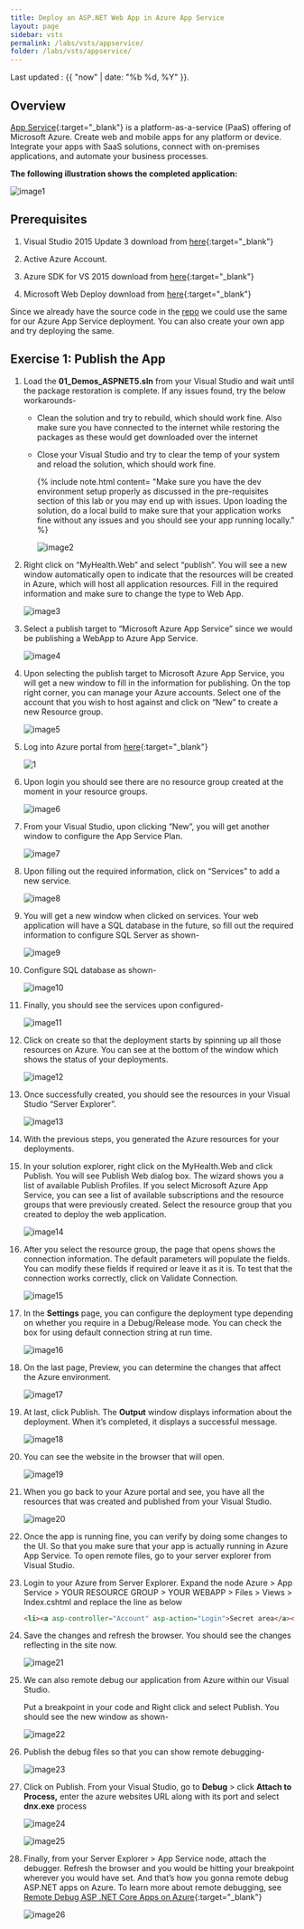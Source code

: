 ```yaml
---
title: Deploy an ASP.NET Web App in Azure App Service
layout: page
sidebar: vsts
permalink: /labs/vsts/appservice/
folder: /labs/vsts/appservice/
---
```


Last updated : {{ "now" | date: "%b %d, %Y" }}.

## Overview

[App Service](https://docs.microsoft.com/en-us/azure/app-service/app-service-value-prop-what-is){:target="_blank"} is a platform-as-a-service (PaaS) offering of Microsoft Azure. Create web and mobile apps for any platform or device. Integrate your apps with SaaS solutions, connect with on-premises applications, and automate your business processes.

**The following illustration shows the completed application:**

![image1](media/image1.png)

## Prerequisites

1. Visual Studio 2015 Update 3 download from [here](https://www.visualstudio.com/downloads/){:target="_blank"}

1. Active Azure Account.

1. Azure SDK for VS 2015 download from [here](https://azure.microsoft.com/en-in/downloads/){:target="_blank"}

1. Microsoft Web Deploy download from [here](https://www.microsoft.com/en-us/download/details.aspx?id=43717){:target="_blank"}

Since we already have the source code in the [repo](https://github.com/hsachinraj/DevOps-Immersion-Labs/tree/master/source) we could use the same for our Azure App Service deployment. You can also create your own app and try deploying the same.

## Exercise 1: Publish the App

1. Load the **01\_Demos\_ASPNET5.sln** from your Visual Studio and wait until the package restoration is complete. If any issues found, try the below workarounds-

    - Clean the solution and try to rebuild, which should work fine. Also make sure you have connected to the internet while restoring the
    packages as these would get downloaded over the internet

    - Close your Visual Studio and try to clear the temp of your system and reload the solution, which should work fine.

      {% include note.html content= "Make sure you have the dev environment setup properly as discussed in the pre-requisites section of this lab or you may end up with issues. Upon loading the solution, do a local build to make sure that your application works fine without any issues and you should see your app running locally." %}

      ![image2](media/image2.png)

1. Right click on “MyHealth.Web” and select “publish”. You will see a new window automatically open to indicate that the resources will be created in Azure, which will host all application resources. Fill in the required information and make sure to change the type to Web App.

    ![image3](media/image3.png)

1. Select a publish target to “Microsoft Azure App Service” since we would be publishing a WebApp to Azure App Service.

    ![image4](media/image4.png)

1. Upon selecting the publish target to Microsoft Azure App Service, you will get a new window to fill in the information for publishing. On the top right corner, you can manage your Azure accounts. Select one of the account that you wish to host against and click on “New” to create a new Resource group.

   ![image5](media/image5.png)

1. Log into Azure portal from [here](https://portal.azure.com){:target="_blank"}

   ![1](media/1.png)

1. Upon login you should see there are no resource group created at the moment in your resource groups.

   ![image6](media/image6.png)

1. From your Visual Studio, upon clicking “New”, you will get another window to configure the App Service Plan.

   ![image7](media/image7.png)

1. Upon filling out the required information, click on “Services” to add a new service.

   ![image8](media/image8.png)

1. You will get a new window when clicked on services. Your web application will have a SQL database in the future, so fill out the required information to configure SQL Server as shown-

   ![image9](media/image9.png)

1. Configure SQL database as shown-

    ![image10](media/image10.png)

1. Finally, you should see the services upon configured-

    ![image11](media/image11.png)

1. Click on create so that the deployment starts by spinning up all those resources on Azure. You can see at the bottom of the window which shows the status of your deployments.

   ![image12](media/image12.png)

1. Once successfully created, you should see the resources in your Visual Studio “Server Explorer”.

    ![image13](media/image13.png)

1. With the previous steps, you generated the Azure resources for your deployments.

1. In your solution explorer, right click on the MyHealth.Web and click Publish. You will see Publish Web dialog box. The wizard shows you a
 list of available Publish Profiles. If you select Microsoft Azure App Service, you can see a list of available subscriptions and the resource
 groups that were previously created. Select the resource group that you created to deploy the web application.

   ![image14](media/image14.png)

1. After you select the resource group, the page that opens shows the connection information. The default parameters will populate the fields.
 You can modify these fields if required or leave it as it is. To test that the connection works correctly, click on Validate Connection.

   ![image15](media/image15.png)

1. In the **Settings** page, you can configure the deployment type depending on whether you require in a Debug/Release mode. You can check
 the box for using default connection string at run time.

   ![image16](media/image16.png)

1. On the last page, Preview, you can determine the changes that affect the Azure environment.

   ![image17](media/image17.png)

1. At last, click Publish. The **Output** window displays information about
 the deployment. When it’s completed, it displays a successful message.

   ![image18](media/image18.png)

1. You can see the website in the browser that will open.

   ![image19](media/image19.png)

1. When you go back to your Azure portal and see, you have all the resources that was created and published from your Visual Studio.

    ![image20](media/image20.png)

1. Once the app is running fine, you can verify by doing some changes to the UI. So that you make sure that your app is actually running in Azure App Service. To open remote files, go to your server explorer from Visual Studio.

1. Login to your Azure from Server Explorer. Expand the node Azure &gt; App Service &gt; YOUR RESOURCE GROUP &gt; YOUR WEBAPP &gt; Files &gt; Views &gt; Index.cshtml and replace the line as below

      ```html
      <li><a asp-controller="Account" asp-action="Login">Secret area</a></li>
     ```

1. Save the changes and refresh the browser. You should see the changes reflecting in the site now.

    ![image21](media/image21.png)

1. We can also remote debug our application from Azure within our Visual Studio.

   Put a breakpoint in your code and Right click and select Publish. You should see the new window as shown-

   ![image22](media/image22.png)

1. Publish the debug files so that you can show remote debugging-

    ![image23](media/image23.png)

1. Click on Publish. From your Visual Studio, go to **Debug** &gt; click **Attach to Process,** enter the azure websites URL along with its port and select **dnx.exe** process

    ![image24](media/image24.png)

    ![image25](media/image25.png)

1. Finally, from your Server Explorer &gt; App Service node, attach the debugger. Refresh the browser and you would be hitting your breakpoint wherever you would have set. And that’s how you gonna remote debug ASP.NET apps on Azure. To learn more about remote debugging, see [Remote Debug ASP .NET Core Apps on Azure](https://blogs.msdn.microsoft.com/webdev/2016/03/21/remote-debug-aspnet-core-on-azure/){:target="_blank"}

    ![image26](media/image26.png)
